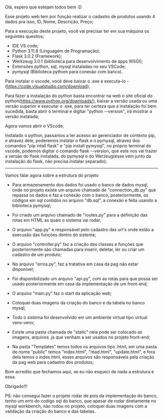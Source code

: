 Olá, espero que estejam todos bem :D

Esse projeto web tem por função realizar o cadastro de produtos usando 4 dados pra isso, ID, Nome, Descrição, Preço;

Para a execução deste projeto, você vai precisar ter em sua máquina os seguintes quesitos;

- IDE VS code;
- Python 3.11.8 (Linguagem de Programação);
- Flask 3.0.2 (Framework);
- Werkzeug 3.0.1 (biblioteca para desenvolvimento de apps WSGI);
- Extensões python, sql, mysql instaladas no seu VSCode;
- pymysql (Biblioteca pythom para conexão com banco).

Para instalar o vscode, você deve baixar o .exe e executa-lo - (https://code.visualstudio.com/download);

Para fazer a instalação do python basta encontrar na web o site oficial do python(https://www.python.org/downloads/), baixar a versão usada ou uma versão superior e executar o .exe, para ter certeza que a instalação foi bem sucedida, basta abrir o terminal e digitar "python --version", irá mostrar a versão instalada;

Agora vamos abrir o VScode;

Instalado o python, passamos a ter acesso ao gerenciador de contexto pip, e atravez dele, poderemos instalar o flask e o pymysql, atravez dos comandos "pip intall flask" e "pip install pymysql", no próprio terminal do vscode, podemos digitar o comando flask --version, que este nos vai trazer a versão do flask instalada, do pymysql e do Werzeug(esse vem junto da instalação do flask, não precisa instalar separado);

_______________________________________________
Vamos falar agora sobre a estrutura do projeto

- Para armazenamento dos dados foi usado o banco de dados mysql, onde no projeto existe um arquivo chamado de "connection_db.py" que repassa os dados e faz a conexão com o banco, posteriormente, os códigos em sql contidos no arquivo "db.sql", a conexão e feita usando a biblioteca pymysql;

- Foi criado um arquivo chamado de "routes.py" para a definição das rotas em HTML as quais o sistema vai rodar;

- O arquivo "app.py" e responsável pelo cadastro das url's onde estão a execusão das funções dentro do sistema;

- O arquivo "controller.py" faz a criação das classes e funções que posteriormente são chamadas para inserir, deletar, ler ou criar um cadastro de um produto;

- No arquivo "erros.py", faz a tratativa em casa da pag não estar disponível;

- Foi disponibilizado um arquivo "api.py", com as rotas para que possa ser usado posteriormente em casa da implementação de um front-end;

- O arquivo "main.py" faz o start da aplicação web;

- Coloquei duas imagens da criação do banco e da tabela no banco mysql;

- Todo o sistema foi desenvolvido em um ambiente virtual tipo virtual venv-venv;

- Existe uma pasta chamada de "static" nela pode ser colocado as imagens, arquivos .js que venham a ser usados no projeto front-end;

- Na pasta "Templates" temos todos os arquivos tipo .html, em uma pasta de nome "public" temos "index.html", "read.html", "update.html", e fora dela temos o index.html, esses arquivos são responsáveis pela criação da pag web para cadastro dos produtos;



Bom acredito que fechamos aqui, se eu não esqueci de nada a estrutura e essa.

Obrigado!!!

PS: não consegui fazer o projeto rodar de pois da implementação do banco, tenho um erro do codigo sql do banco, que apesar de rodar diretamente no mysql workbench, não rodou no projeto, coloquei duas imagens com a validação da criação do banco e das tabelas.
